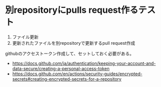 
# 別repositoryにpulls request作るテスト

1. ファイル更新
2. 更新されたファイルを別repositoryで更新するpull request作成



githubのアクセストークン作成して、セットしておく必要がある。

- https://docs.github.com/ja/authentication/keeping-your-account-and-data-secure/creating-a-personal-access-token
- https://docs.github.com/en/actions/security-guides/encrypted-secrets#creating-encrypted-secrets-for-a-repository
